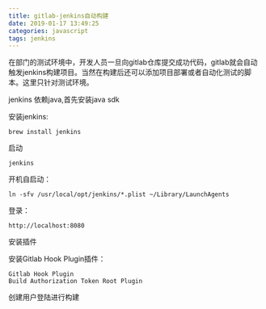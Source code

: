 ```yaml
---
title: gitlab-jenkins自动构建
date: 2019-01-17 13:49:25
categories: javascript
tags: jenkins
---
```



在部门的测试环境中，开发人员一旦向gitlab仓库提交成功代码，gitlab就会自动触发jenkins构建项目。当然在构建后还可以添加项目部署或者自动化测试的脚本。这里只针对测试环境。

jenkins 依赖java,首先安装java sdk

安装jenkins:

    brew install jenkins

启动 

    jenkins

开机自启动：

    ln -sfv /usr/local/opt/jenkins/*.plist ~/Library/LaunchAgents

登录： 

    http://localhost:8080

安装插件

安装Gitlab Hook Plugin插件：

    Gitlab Hook Plugin
    Build Authorization Token Root Plugin

创建用户登陆进行构建





